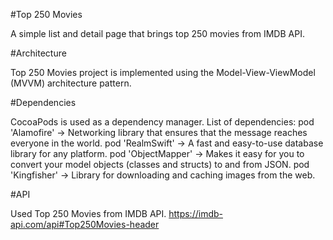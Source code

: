 #Top 250 Movies

A simple list and detail page that brings top 250 movies from IMDB API.


#Architecture

Top 250 Movies project is implemented using the Model-View-ViewModel (MVVM) architecture pattern.


#Dependencies

CocoaPods is used as a dependency manager. List of dependencies:
pod 'Alamofire' -> Networking library that ensures that the message reaches everyone in the world.
pod 'RealmSwift' -> A fast and easy-to-use database library for any platform.
pod 'ObjectMapper' -> Makes it easy for you to convert your model objects (classes and structs) to and from JSON.
pod 'Kingfisher' -> Library for downloading and caching images from the web.


#API

Used Top 250 Movies from IMDB API.
https://imdb-api.com/api#Top250Movies-header
